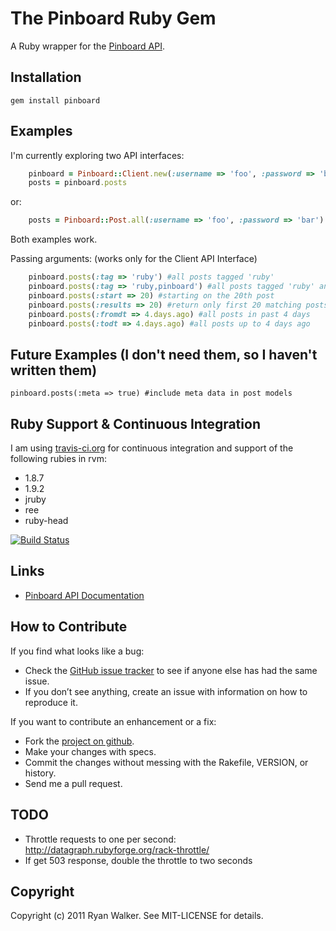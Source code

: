The Pinboard Ruby Gem
=====================
A Ruby wrapper for the [Pinboard API](http://pinboard.in/api/).

Installation
------------
    gem install pinboard

Examples
--------

I'm currently exploring two API interfaces:

```ruby
    pinboard = Pinboard::Client.new(:username => 'foo', :password => 'bar')
    posts = pinboard.posts
```
or:

```ruby
    posts = Pinboard::Post.all(:username => 'foo', :password => 'bar')
```
Both examples work.

Passing arguments: (works only for the Client API Interface)

```ruby
	pinboard.posts(:tag => 'ruby') #all posts tagged 'ruby'
	pinboard.posts(:tag => 'ruby,pinboard') #all posts tagged 'ruby' and 'pinboard'
    pinboard.posts(:start => 20) #starting on the 20th post
    pinboard.posts(:results => 20) #return only first 20 matching posts
    pinboard.posts(:fromdt => 4.days.ago) #all posts in past 4 days
    pinboard.posts(:todt => 4.days.ago) #all posts up to 4 days ago
```

Future Examples (I don't need them, so I haven't written them)
--------------------------------------------------------------

    pinboard.posts(:meta => true) #include meta data in post models

Ruby Support & Continuous Integration
-------------------------------------
I am using [travis-ci.org](http://travis-ci.org) for continuous
integration and support of the following rubies in rvm:

 * 1.8.7
 * 1.9.2
 * jruby
 * ree
 * ruby-head

[![Build Status](https://secure.travis-ci.org/ryw/pinboard.png)](http://travis-ci.org/ryw/pinboard)

Links
-----
  * [Pinboard API Documentation](http://pinboard.in/api/)

How to Contribute
-----------------
If you find what looks like a bug:

  * Check the [GitHub issue tracker](http://github.com/ryw/pinboard/issues/)
    to see if anyone else has had the same issue.
  * If you don’t see anything, create an issue with information on how to reproduce it.

If you want to contribute an enhancement or a fix:
 
  * Fork the [project on github](http://github.com/ryw/pinboard).
  * Make your changes with specs.
  * Commit the changes without messing with the Rakefile, VERSION, or history.
  * Send me a pull request.

TODO
----

* Throttle requests to one per second:
  http://datagraph.rubyforge.org/rack-throttle/
* If get 503 response, double the throttle to two seconds

Copyright
---------
Copyright (c) 2011 Ryan Walker. See MIT-LICENSE for details.
